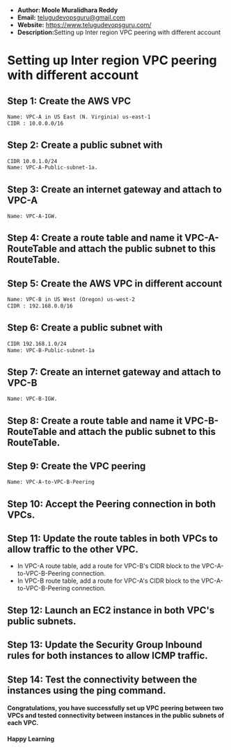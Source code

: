 + <b>Author: Moole Muralidhara Reddy</b></br>
+ <b>Email:</b> telugudevopsguru@gmail.com</br>
+ <b>Website:</b> https://www.telugudevopsguru.com/</br>
+ <b>Description:</b>Setting up Inter region VPC peering with different account</br>

# Setting up Inter region VPC peering with different account

## Step 1: Create the AWS VPC
```xml
Name: VPC-A in US East (N. Virginia) us-east-1
CIDR : 10.0.0.0/16
```
## Step 2: Create a public subnet with
```xml
CIDR 10.0.1.0/24
Name: VPC-A-Public-subnet-1a.
```
## Step 3: Create an internet gateway and attach to VPC-A
```xml
Name: VPC-A-IGW.
```
## Step 4: Create a route table and name it VPC-A-RouteTable and attach the public subnet to this RouteTable.

## Step 5: Create the AWS VPC in different account
```xml
Name: VPC-B in US West (Oregon) us-west-2
CIDR : 192.168.0.0/16
```
## Step 6: Create a public subnet with
```xml
CIDR 192.168.1.0/24
Name: VPC-B-Public-subnet-1a
```
## Step 7: Create an internet gateway and attach to VPC-B
```xml
Name: VPC-B-IGW.
```
## Step 8: Create a route table and name it VPC-B-RouteTable and attach the public subnet to this RouteTable.

## Step 9: Create the VPC peering
```xml
Name: VPC-A-to-VPC-B-Peering
```
## Step 10: Accept the Peering connection in both VPCs.

## Step 11: Update the route tables in both VPCs to allow traffic to the other VPC.
+ In VPC-A route table, add a route for VPC-B's CIDR block to the VPC-A-to-VPC-B-Peering connection.
+ In VPC-B route table, add a route for VPC-A's CIDR block to the VPC-A-to-VPC-B-Peering connection.

## Step 12: Launch an EC2 instance in both VPC's public subnets.

## Step 13: Update the Security Group Inbound rules for both instances to allow ICMP traffic.

## Step 14: Test the connectivity between the instances using the ping command.

####  Congratulations, you have successfully set up VPC peering between two VPCs and tested connectivity between instances in the public subnets of each VPC.

####  Happy Learning
